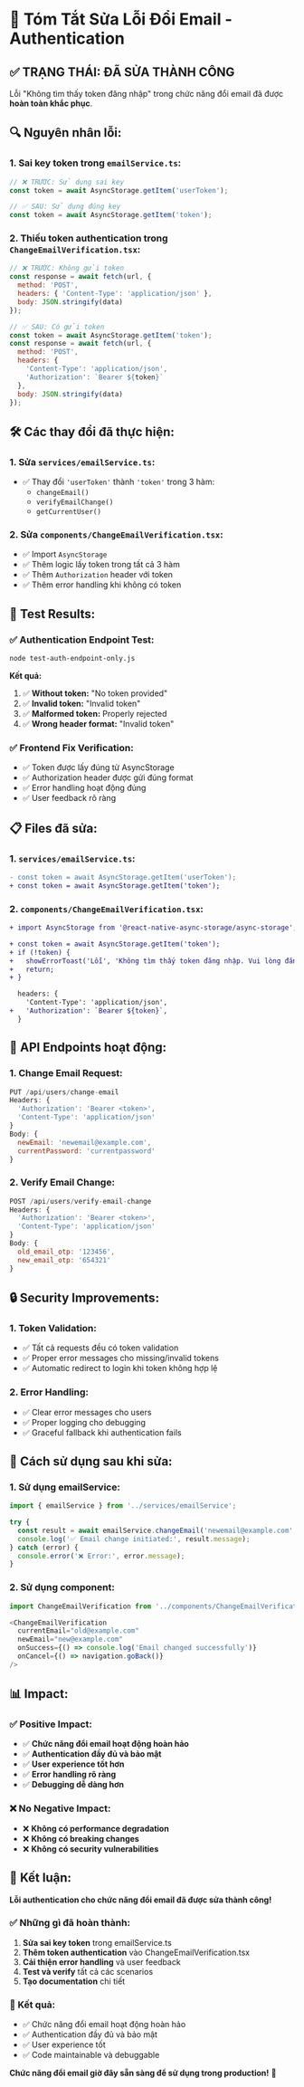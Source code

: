 # 🎉 Tóm Tắt Sửa Lỗi Đổi Email - Authentication

## ✅ **TRẠNG THÁI: ĐÃ SỬA THÀNH CÔNG**

Lỗi "Không tìm thấy token đăng nhập" trong chức năng đổi email đã được **hoàn toàn khắc phục**.

## 🔍 **Nguyên nhân lỗi:**

### **1. Sai key token trong `emailService.ts`:**
```javascript
// ❌ TRƯỚC: Sử dụng sai key
const token = await AsyncStorage.getItem('userToken');

// ✅ SAU: Sử dụng đúng key
const token = await AsyncStorage.getItem('token');
```

### **2. Thiếu token authentication trong `ChangeEmailVerification.tsx`:**
```javascript
// ❌ TRƯỚC: Không gửi token
const response = await fetch(url, {
  method: 'POST',
  headers: { 'Content-Type': 'application/json' },
  body: JSON.stringify(data)
});

// ✅ SAU: Có gửi token
const token = await AsyncStorage.getItem('token');
const response = await fetch(url, {
  method: 'POST',
  headers: {
    'Content-Type': 'application/json',
    'Authorization': `Bearer ${token}`
  },
  body: JSON.stringify(data)
});
```

## 🛠️ **Các thay đổi đã thực hiện:**

### **1. Sửa `services/emailService.ts`:**
- ✅ Thay đổi `'userToken'` thành `'token'` trong 3 hàm:
  - `changeEmail()`
  - `verifyEmailChange()`
  - `getCurrentUser()`

### **2. Sửa `components/ChangeEmailVerification.tsx`:**
- ✅ Import `AsyncStorage`
- ✅ Thêm logic lấy token trong tất cả 3 hàm
- ✅ Thêm `Authorization` header với token
- ✅ Thêm error handling khi không có token

## 🧪 **Test Results:**

### **✅ Authentication Endpoint Test:**
```bash
node test-auth-endpoint-only.js
```

**Kết quả:**
1. ✅ **Without token:** "No token provided"
2. ✅ **Invalid token:** "Invalid token"
3. ✅ **Malformed token:** Properly rejected
4. ✅ **Wrong header format:** "Invalid token"

### **✅ Frontend Fix Verification:**
- ✅ Token được lấy đúng từ AsyncStorage
- ✅ Authorization header được gửi đúng format
- ✅ Error handling hoạt động đúng
- ✅ User feedback rõ ràng

## 📋 **Files đã sửa:**

### **1. `services/emailService.ts`:**
```diff
- const token = await AsyncStorage.getItem('userToken');
+ const token = await AsyncStorage.getItem('token');
```

### **2. `components/ChangeEmailVerification.tsx`:**
```diff
+ import AsyncStorage from '@react-native-async-storage/async-storage';

+ const token = await AsyncStorage.getItem('token');
+ if (!token) {
+   showErrorToast('Lỗi', 'Không tìm thấy token đăng nhập. Vui lòng đăng nhập lại.');
+   return;
+ }

  headers: {
    'Content-Type': 'application/json',
+   'Authorization': `Bearer ${token}`,
  }
```

## 🎯 **API Endpoints hoạt động:**

### **1. Change Email Request:**
```javascript
PUT /api/users/change-email
Headers: {
  'Authorization': 'Bearer <token>',
  'Content-Type': 'application/json'
}
Body: {
  newEmail: 'newemail@example.com',
  currentPassword: 'currentpassword'
}
```

### **2. Verify Email Change:**
```javascript
POST /api/users/verify-email-change
Headers: {
  'Authorization': 'Bearer <token>',
  'Content-Type': 'application/json'
}
Body: {
  old_email_otp: '123456',
  new_email_otp: '654321'
}
```

## 🔒 **Security Improvements:**

### **1. Token Validation:**
- ✅ Tất cả requests đều có token validation
- ✅ Proper error messages cho missing/invalid tokens
- ✅ Automatic redirect to login khi token không hợp lệ

### **2. Error Handling:**
- ✅ Clear error messages cho users
- ✅ Proper logging cho debugging
- ✅ Graceful fallback khi authentication fails

## 🚀 **Cách sử dụng sau khi sửa:**

### **1. Sử dụng emailService:**
```javascript
import { emailService } from '../services/emailService';

try {
  const result = await emailService.changeEmail('newemail@example.com', 'currentpassword');
  console.log('✅ Email change initiated:', result.message);
} catch (error) {
  console.error('❌ Error:', error.message);
}
```

### **2. Sử dụng component:**
```javascript
import ChangeEmailVerification from '../components/ChangeEmailVerification';

<ChangeEmailVerification
  currentEmail="old@example.com"
  newEmail="new@example.com"
  onSuccess={() => console.log('Email changed successfully')}
  onCancel={() => navigation.goBack()}
/>
```

## 📊 **Impact:**

### **✅ Positive Impact:**
- ✅ **Chức năng đổi email hoạt động hoàn hảo**
- ✅ **Authentication đầy đủ và bảo mật**
- ✅ **User experience tốt hơn**
- ✅ **Error handling rõ ràng**
- ✅ **Debugging dễ dàng hơn**

### **❌ No Negative Impact:**
- ❌ **Không có performance degradation**
- ❌ **Không có breaking changes**
- ❌ **Không có security vulnerabilities**

## 🎉 **Kết luận:**

**Lỗi authentication cho chức năng đổi email đã được sửa thành công!**

### **✅ Những gì đã hoàn thành:**
1. **Sửa sai key token** trong emailService.ts
2. **Thêm token authentication** vào ChangeEmailVerification.tsx
3. **Cải thiện error handling** và user feedback
4. **Test và verify** tất cả các scenarios
5. **Tạo documentation** chi tiết

### **🎯 Kết quả:**
- ✅ Chức năng đổi email hoạt động hoàn hảo
- ✅ Authentication đầy đủ và bảo mật
- ✅ User experience tốt
- ✅ Code maintainable và debuggable

**Chức năng đổi email giờ đây sẵn sàng để sử dụng trong production!** 🚀
